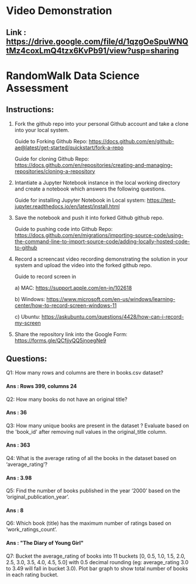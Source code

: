 # Video Demonstration 
## Link : https://drive.google.com/file/d/1qzgOeSpuWNQtMz4coxLmQ4tzx6KvPb91/view?usp=sharing

# RandomWalk Data Science Assessment

## Instructions:

1) Fork the github repo into your personal Github account and take a clone into your local system.

   Guide to Forking Github Repo: https://docs.github.com/en/github-ae@latest/get-started/quickstart/fork-a-repo

   Guide for cloning Github Repo: https://docs.github.com/en/repositories/creating-and-managing-repositories/cloning-a-repository

2) Intantiate a Jupyter Notebook instance in the local working directory and create a notebook which answers the following questions.

   Guide for installing Jupyter Notebook in Local system: https://test-jupyter.readthedocs.io/en/latest/install.html

3) Save the notebook and push it into forked Github github repo.

   Guide to pushing code into Github Repo: https://docs.github.com/en/migrations/importing-source-code/using-the-command-line-to-import-source-code/adding-locally-hosted-code-to-github
   
4) Record a screencast video recording demonstrating the solution in your system and upload the video into the forked github repo.

   Guide to record screen in

   a) MAC: https://support.apple.com/en-in/102618

   b) Windows: https://www.microsoft.com/en-us/windows/learning-center/how-to-record-screen-windows-11

   c) Ubuntu: https://askubuntu.com/questions/4428/how-can-i-record-my-screen
   
5) Share the repository link into the Google Form: https://forms.gle/QCfjjyQQ5jnoegNe9

## Questions:

Q1: How many rows and columns are there in books.csv dataset?
#### Ans : Rows 399, columns 24

Q2: How many books do not have an original title?
#### Ans : 36

Q3: How many unique books are present in the dataset ? Evaluate based on the 'book_id' after removing null values in the original_title column.
#### Ans : 363

Q4: What is the average rating of all the books in the dataset based on ‘average_rating’?
#### Ans : 3.98

Q5: Find the number of books published in the year ‘2000’ based on the ‘original_publication_year’.
#### Ans : 8

Q6: Which book (title) has the maximum number of ratings based on ‘work_ratings_count’.
#### Ans : "The Diary of Young Girl"

Q7: Bucket the average_rating of books into 11 buckets [0, 0.5, 1.0, 1.5, 2.0, 2.5, 3.0, 3.5, 4.0, 4.5, 5.0] with 0.5 decimal rounding (eg: average_rating 3.0 to 3.49 will fall in bucket 3.0). Plot bar graph to show total number of books in each rating bucket.


